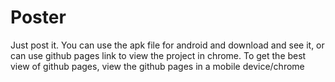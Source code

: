 # Poster
Just post it.
You can use the apk file for android and download and see it, or can use github pages link to view the project in chrome. To get the best view of github pages, view the github pages in a mobile device/chrome

